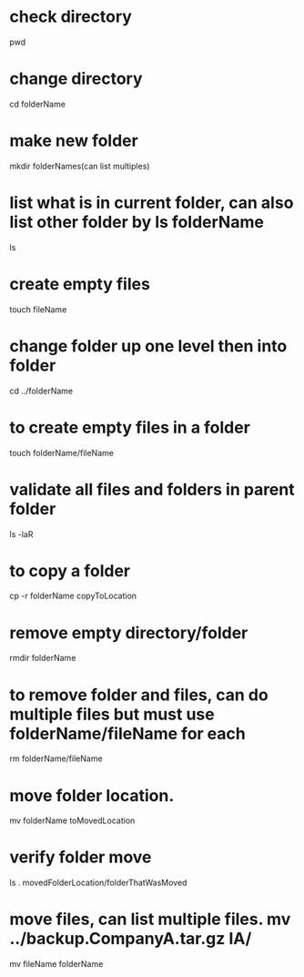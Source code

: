 # check directory
pwd

# change directory
cd folderName

# make new folder
mkdir folderNames(can list multiples)

# list what is in current folder, can also list other folder by ls folderName
ls

# create empty files
touch fileName

# change folder up one level then into folder
cd ../folderName

# to create empty files in a folder
touch folderName/fileName

# validate all files and folders in parent folder
ls -laR

# to copy a folder
cp -r folderName copyToLocation

# remove empty directory/folder
rmdir folderName

# to remove folder and files, can do multiple files but must use folderName/fileName for each
rm folderName/fileName

# move folder location. 
mv folderName toMovedLocation

# verify folder move
ls . movedFolderLocation/folderThatWasMoved

# move files, can list multiple files. mv ../backup.CompanyA.tar.gz IA/
mv fileName folderName

